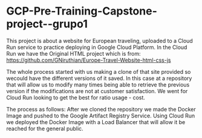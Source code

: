 # GCP-Pre-Training-Capstone-project--grupo1
This project is about a website for European traveling, uploaded to a Cloud Run service to practice deploying in Google Cloud Platform.
In the Cloud Run we have the
Original HTML project which is from: https://github.com/GNiruthian/Europe-Travel-Website-html-css-js

The whole process started with us making a clone of that site provided so wecould have the different versions of it saved.
In this case at a repository that will allow us to modify many times being able to retrieve the previous version if the modifications 
are not at customer satisfaction.
We went for Cloud Run looking to get the best for ratio usage - cost.

The process as follows: After we cloned the repository we made the Docker Image and pushed to the Google Artifact Registry Service.
Using Cloud Run we deployed the Docker Image with a Load Balancer that will allow it be reached for the general public.


